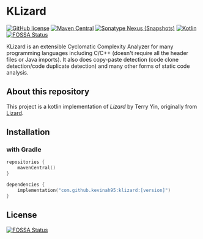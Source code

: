 # KLizard

[![GitHub license](https://img.shields.io/badge/license-Apache%20License%202.0-blue.svg?style=flat)](https://www.apache.org/licenses/LICENSE-2.0)
[![Maven Central](https://img.shields.io/maven-central/v/io.github.kevinah95/klizard)](https://central.sonatype.com/artifact/io.github.kevinah95/klizard)
[![Sonatype Nexus (Snapshots)](https://img.shields.io/nexus/s/io.github.kevinah95/klizard?server=https%3A%2F%2Fs01.oss.sonatype.org)](https://s01.oss.sonatype.org/content/repositories/snapshots/io/github/kevinah95/klizard)
[![Kotlin](https://img.shields.io/badge/kotlin-1.9.0-blue.svg?logo=kotlin)](http://kotlinlang.org)
[![FOSSA Status](https://app.fossa.com/api/projects/git%2Bgithub.com%2Fkevinah95%2FKLizard.svg?type=shield&issueType=license)](https://app.fossa.com/projects/git%2Bgithub.com%2Fkevinah95%2FKLizard?ref=badge_shield&issueType=license)

KLizard is an extensible Cyclomatic Complexity Analyzer for many programming languages including C/C++ (doesn't require all the header files or Java imports). It also does copy-paste detection (code clone detection/code duplicate detection) and many other forms of static code analysis.

## About this repository

This project is a kotlin implementation of *Lizard* by Terry Yin, originally from
[Lizard](https://github.com/terryyin/lizard).

## Installation

### with Gradle

```kotlin
repositories {
    mavenCentral()
}

dependencies {
    implementation("com.github.kevinah95:klizard:[version]")
}
```

## License
[![FOSSA Status](https://app.fossa.com/api/projects/git%2Bgithub.com%2Fkevinah95%2FKLizard.svg?type=large&issueType=license)](https://app.fossa.com/projects/git%2Bgithub.com%2Fkevinah95%2FKLizard?ref=badge_large&issueType=license)